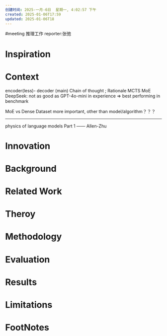 ```yaml
---
创建时间: 2025-一月-6日  星期一, 4:02:57 下午
created: 2025-01-06T17:59
updated: 2025-01-06T18
---
```

#meeting 
推理工作
reporter:张弛
# Inspiration


# Context

encoder(less)- decoder (main)
Chain of thought ; Rationale
MCTS
MoE
DeepSeek: not as good as GPT-4o-mini in experience $\Longrightarrow$ best performing in benchmark

MoE vs Dense
Dataset more important, other than model/algorithm？？？

---

 physics of language models Part 1  —— Allen-Zhu

# Innovation



# Background



# Related Work



# Theroy



# Methodology



# Evaluation



# Results



# Limitations



# FootNotes
